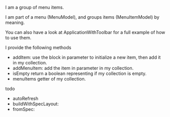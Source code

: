 I am a group of menu items.I am part of a menu (MenuModel), and groups items (MenuItemModel) by meaning.You can also have a look at ApplicationWithToolbar for a full example of how to use them.I provide the following methods- addItem: use the block in parameter to initialize a new item, then add it in my collection.- addMenuItem: add the item in parameter in my collection.- isEmpty return a boolean representing if my collection is empty.- menuItems getter of my collection.todo- autoRefresh- buildWithSpecLayout:- fromSpec: